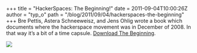 +++
title = "HackerSpaces: The Beginning!"
date = 2011-09-04T10:00:26Z
author = "typ_o"
path = "/blog/2011/09/04/hackerspaces-the-beginning"
+++
Bre Pettis, Astera Schneeweisz, and Jens Ohlig wrote a book which
documents where the hackerspace movement was in December of 2008. In
that way it’s a bit of a time capsule. [Download The
Beginning](https://blog.hackerspaces.org/2011/08/31/hackerspaces-the-beginning-the-book/).

[![](/media/beginning.jpg)](https://blog.hackerspaces.org/2011/08/31/hackerspaces-the-beginning-the-book)
